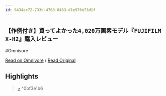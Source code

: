 ```yaml
---
id: 6434ec72-733d-4768-8463-d1e976e73d1f
---
```


## `【作例付き】買ってよかった4,020万画素モデル『FUJIFILM X-H2』購入レビュー`
#Omnivore

[Read on Omnivore](https://omnivore.app/me/4-020-fujifilm-x-h-2-191236c0f7f) / [Read Original](https://camlog.online/fujifilm-xh2/)


## Highlights

>  [⤴️](https://omnivore.app/me/4-020-fujifilm-x-h-2-191236c0f7f#0bf3e1b6-12b8-4079-83d8-b571cab9dabd)  ^0bf3e1b6

